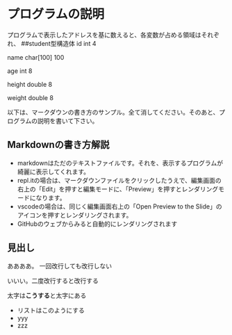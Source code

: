 # プログラムの説明
プログラムで表示したアドレスを基に数えると、各変数が占める領域はそれぞれ、
##student型構造体
id     int         4

name   char[100] 100

age    int         8

height double      8

weight double      8

以下は、マークダウンの書き方のサンプル。全て消してください。そのあと、プログラムの説明を書いて下さい。


## Markdownの書き方解説
- markdownはただのテキストファイルです。それを、表示するプログラムが綺麗に表示してくれます。
- repl.itの場合は、マークダウンファイルをクリックしたうえで、編集画面の右上の「Edit」を押すと編集モードに、「Preview」を押すとレンダリングモードになります。
- vscodeの場合は、同じく編集画面右上の「Open Preview to the Slide」のアイコンを押すとレンダリングされます。
- GitHubのウェブからみると自動的にレンダリングされます

## 見出し

ああああ。
一回改行しても改行しない

いいい。二度改行すると改行する

太字は**こうする**と太字にある

- リストはこのようにする
- yyy
- zzz